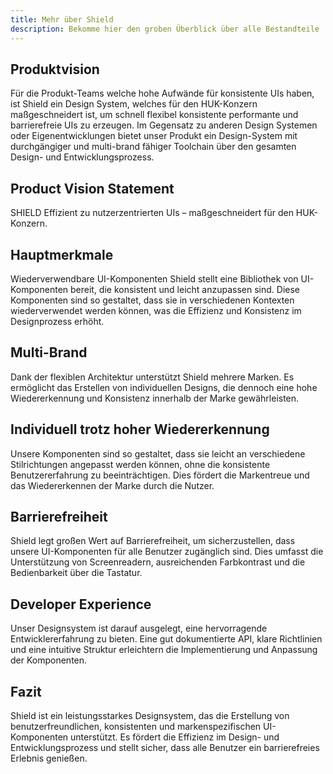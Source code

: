 ```yaml
---
title: Mehr über Shield
description: Bekomme hier den groben Überblick über alle Bestandteile
---
```


## Produktvision

Für die Produkt-Teams welche hohe Aufwände für konsistente UIs haben, ist Shield ein Design System, welches für den HUK-Konzern maßgeschneidert ist, um schnell flexibel konsistente performante und barrierefreie UIs zu erzeugen. Im Gegensatz zu anderen Design Systemen oder Eigenentwicklungen bietet unser Produkt ein Design-System mit durchgängiger und multi-brand fähiger Toolchain über den gesamten Design- und Entwicklungsprozess.

## Product Vision Statement

SHIELD
Effizient zu nutzerzentrierten UIs – maßgeschneidert für den HUK-Konzern.

## Hauptmerkmale

Wiederverwendbare UI-Komponenten
Shield stellt eine Bibliothek von UI-Komponenten bereit, die konsistent und leicht anzupassen sind. Diese Komponenten sind so gestaltet, dass sie in verschiedenen Kontexten wiederverwendet werden können, was die Effizienz und Konsistenz im Designprozess erhöht.

## Multi-Brand

Dank der flexiblen Architektur unterstützt Shield mehrere Marken. Es ermöglicht das Erstellen von individuellen Designs, die dennoch eine hohe Wiedererkennung und Konsistenz innerhalb der Marke gewährleisten.

## Individuell trotz hoher Wiedererkennung

Unsere Komponenten sind so gestaltet, dass sie leicht an verschiedene Stilrichtungen angepasst werden können, ohne die konsistente Benutzererfahrung zu beeinträchtigen. Dies fördert die Markentreue und das Wiedererkennen der Marke durch die Nutzer.

## Barrierefreiheit

Shield legt großen Wert auf Barrierefreiheit, um sicherzustellen, dass unsere UI-Komponenten für alle Benutzer zugänglich sind. Dies umfasst die Unterstützung von Screenreadern, ausreichenden Farbkontrast und die Bedienbarkeit über die Tastatur.

## Developer Experience

Unser Designsystem ist darauf ausgelegt, eine hervorragende Entwicklererfahrung zu bieten. Eine gut dokumentierte API, klare Richtlinien und eine intuitive Struktur erleichtern die Implementierung und Anpassung der Komponenten.

## Fazit

Shield ist ein leistungsstarkes Designsystem, das die Erstellung von benutzerfreundlichen, konsistenten und markenspezifischen UI-Komponenten unterstützt. Es fördert die Effizienz im Design- und Entwicklungsprozess und stellt sicher, dass alle Benutzer ein barrierefreies Erlebnis genießen.
